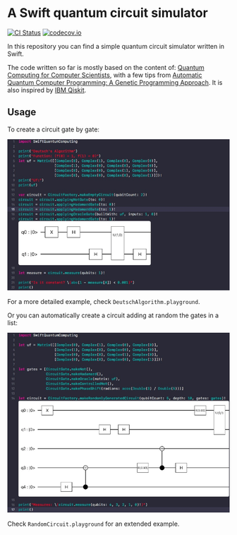 # A Swift quantum circuit simulator

[![CI Status](https://travis-ci.org/indisoluble/SwiftQuantumComputing.svg)](https://travis-ci.org/indisoluble/SwiftQuantumComputing)
[![codecov.io](https://codecov.io/github/indisoluble/SwiftQuantumComputing/coverage.svg)](https://codecov.io/github/indisoluble/SwiftQuantumComputing)

In this repository you can find a simple quantum circuit simulator written in Swift.

The code written so far is mostly based on the content of: [Quantum Computing for Computer Scientists](https://www.amazon.com/Quantum-Computing-Computer-Scientists-Yanofsky/dp/0521879965), with a few tips from [Automatic Quantum Computer Programming: A Genetic Programming Approach](https://www.amazon.com/Automatic-Quantum-Computer-Programming-Approach/dp/038736496X). It is also inspired by [IBM Qiskit](https://github.com/Qiskit/qiskit-terra).

## Usage

To create a circuit gate by gate:

![Deutsch's Algorithm](./Images/DeutschAlgorithm.jpg)

For a more detailed example, check `DeutschAlgorithm.playground`.

Or you can automatically create a circuit adding at random the gates in a list:

![Randomly generated circuit](./Images/RandomCircuit.jpg)

Check `RandomCircuit.playground` for an extended example.